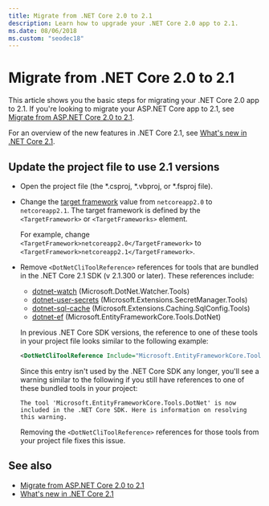 ```yaml
---
title: Migrate from .NET Core 2.0 to 2.1
description: Learn how to upgrade your .NET Core 2.0 app to 2.1.
ms.date: 08/06/2018
ms.custom: "seodec18"
---
```

# Migrate from .NET Core 2.0 to 2.1

This article shows you the basic steps for migrating your .NET Core 2.0 app to 2.1. If you're looking to migrate your ASP.NET Core app to 2.1, see [Migrate from ASP.NET Core 2.0 to 2.1](/aspnet/core/migration/20_21).

For an overview of the new features in .NET Core 2.1, see [What's new in .NET Core 2.1](../whats-new/dotnet-core-2-1.md).

## Update the project file to use 2.1 versions

- Open the project file (the \*.csproj, \*.vbproj, or \*.fsproj file).

- Change the [target framework](../../standard/frameworks.md) value from `netcoreapp2.0` to `netcoreapp2.1`. The target framework is defined by the `<TargetFramework>` or `<TargetFrameworks>` element.

  For example, change `<TargetFramework>netcoreapp2.0</TargetFramework>` to `<TargetFramework>netcoreapp2.1</TargetFramework>`.

- Remove `<DotNetCliToolReference>` references for tools that are bundled in the .NET Core 2.1 SDK (v 2.1.300 or later). These references include:

  - [dotnet-watch](https://github.com/aspnet/DotNetTools/blob/master/src/dotnet-watch/README.md) (Microsoft.DotNet.Watcher.Tools)
  - [dotnet-user-secrets](https://github.com/aspnet/DotNetTools/blob/master/src/dotnet-user-secrets/README.md) (Microsoft.Extensions.SecretManager.Tools)
  - [dotnet-sql-cache](https://github.com/aspnet/DotNetTools/blob/master/src/dotnet-sql-cache/README.md) (Microsoft.Extensions.Caching.SqlConfig.Tools)
  - [dotnet-ef](/ef/core/miscellaneous/cli/dotnet) (Microsoft.EntityFrameworkCore.Tools.DotNet)
  
  In previous .NET Core SDK versions, the reference to one of these tools in your project file looks similar to the following example:

  ```xml
  <DotNetCliToolReference Include="Microsoft.EntityFrameworkCore.Tools.DotNet" Version="2.0.0" />
  ```

  Since this entry isn't used by the .NET Core SDK any longer, you'll see a warning similar to the following if you still have references to one of these bundled tools in your project:
  
  `The tool 'Microsoft.EntityFrameworkCore.Tools.DotNet' is now included in the .NET Core SDK. Here is information on resolving this warning.`
  
  Removing the `<DotNetCliToolReference>` references for those tools from your project file fixes this issue.

## See also

- [Migrate from ASP.NET Core 2.0 to 2.1](/aspnet/core/migration/20_21)
- [What's new in .NET Core 2.1](../whats-new/dotnet-core-2-1.md)
